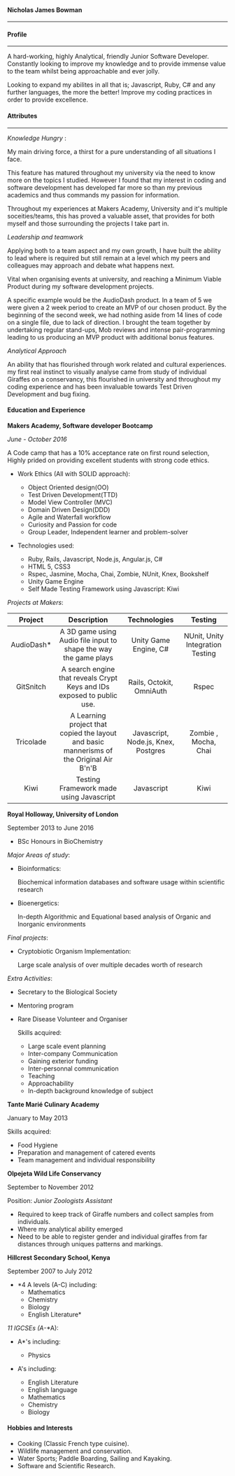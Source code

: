 #### Nicholas James Bowman
---

#### Profile
---

A hard-working, highly Analytical, friendly Junior Software Developer. Constantly looking to improve my knowledge and to provide immense value to the team whilst being approachable and ever jolly.

Looking to expand my abilites in all that is; Javascript, Ruby, C# and any further languages, the more the better! Improve my coding practices in order to provide excellence.

#### Attributes
---
*Knowledge Hungry* :

My main driving force, a thirst for a pure understanding of all situations I face.

This feature has matured throughout my university via the need to know more on the topics I studied. However I found that my interest in coding and software development has developed far more so than my previous academics and thus commands my passion for information.

Throughout my experiences at Makers Academy, University and it's multiple soceities/teams, this has proved a valuable asset, that provides for both myself and those surrounding the projects I take part in.

*Leadership and teamwork*

Applying both to a team aspect and my own growth, I have built the ability to lead where is required but still remain at a level which my peers and colleagues may approach and debate what happens next.

Vital when organising events at university, and reaching a Minimum Viable Product during my software development projects. 

A specific example would be the AudioDash product. In a team of 5 we were given a 2 week period to create an MVP of our chosen product.
By the beginning of the second week, we had nothing aside from 14 lines of code on a single file, due to lack of direction. I brought the team together by undertaking regular stand-ups, Mob reviews and intense pair-programming leading to us producing an MVP product with additional bonus features.

*Analytical Approach*

An ability that has flourished through work related and cultural experiences. my first real instinct to visually analyse came from study of individual Giraffes on a conservancy, this flourished in university and throughout my coding experience and has been invaluable towards Test Driven Development and bug fixing.

#### Education and Experience

**Makers Academy, Software developer Bootcamp**

*June - October 2016*

A Code camp that has a 10% acceptance rate on first round selection, Highly prided on providing excellent students with strong code ethics.

- Work Ethics (All with SOLID approach):
    - Object Oriented design(OO)
    - Test Driven Development(TTD)
    - Model View Controller (MVC)
    - Domain Driven Design(DDD)
    - Agile and Waterfall workflow
    - Curiosity and Passion for code
    - Group Leader, Independent learner and problem-solver


- Technologies used:
    - Ruby, Rails, Javascript, Node.js, Angular.js, C#
    - HTML 5, CSS3
    - Rspec, Jasmine, Mocha, Chai, Zombie, NUnit, Knex, Bookshelf
    - Unity Game Engine
    - Self Made Testing Framework using Javascript: Kiwi

*Projects at Makers*:

|  Project      | Description          | Technologies| Testing |
| :-------------:|:-------------:|:-----:|:--:|
| AudioDash*   | A 3D game using Audio file input to shape the way the game plays | Unity Game Engine, C#| NUnit, Unity Integration Testing|
| GitSnitch     | A search engine that reveals Crypt Keys and IDs exposed to public use. | Rails, Octokit, OmniAuth | Rspec |
| Tricolade     | A Learning project that copied the layout and basic mannerisms of the Original Air B'n'B | Javascript, Node.js, Knex, Postgres |Zombie , Mocha, Chai|
|Kiwi|Testing Framework made using Javascript|Javascript|Kiwi|



**Royal Holloway, University of London**

September 2013 to June 2016

- BSc Honours in BioChemistry

*Major Areas of study*:

- Bioinformatics:

    Biochemical information databases and software usage within scientific research

- Bioenergetics:

    In-depth Algorithmic and Equational based analysis of Organic and Inorganic environments

*Final projects*:

- Cryptobiotic Organism Implementation:

    Large scale analysis of over multiple decades worth of research


*Extra Activities*:

- Secretary to the Biological Society
- Mentoring program
- Rare Disease Volunteer and Organiser

     Skills acquired:

    - Large scale event planning
    - Inter-company Communication
    - Gaining exterior funding
    - Inter-personnal communication
    - Teaching
    - Approachability
    - In-depth background knowledge of subject

**Tante Marié Culinary Academy**

January to May 2013

Skills acquired:
- Food Hygiene
- Preparation and management of catered events
- Team management and individual responsibility

**Olpejeta Wild Life Conservancy**

September to November 2012

Position: *Junior Zoologists Assistant*

- Required to keep track of Giraffe numbers and collect samples from individuals.
- Where my analytical ability emerged
- Need to be able to register gender and individual giraffes from far distances through uniques patterns and markings.

**Hillcrest Secondary School, Kenya**

September 2007 to July 2012

- *4 A levels (A-C) including:  
    - Mathematics
    - Chemistry
    - Biology
    - English Literature*


*11 IGCSEs (*A**-*A):
 - A*'s including:
    - Physics

 - A's including:
   - English Literature
   - English language
   - Mathematics
   - Chemistry
   - Biology
   
#### Hobbies and Interests
- Cooking (Classic French type cuisine).
- Wildlife management and conservation.
- Water Sports; Paddle Boarding, Sailing and Kayaking. 
- Software and Scientific Research.

   
   
